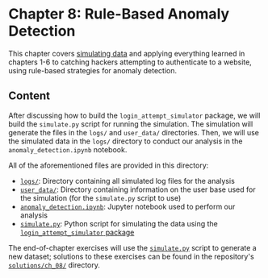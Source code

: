 # Chapter 8: Rule-Based Anomaly Detection

This chapter covers [simulating data](https://github.com/stefmolin/login-attempt-simulator) and applying everything learned in chapters 1-6 to catching hackers attempting to authenticate to a website, using rule-based strategies for anomaly detection.

## Content

After discussing how to build the `login_attempt_simulator` package, we will build the `simulate.py` script for running the simulation. The simulation will generate the files in the `logs/` and `user_data/` directories. Then, we will use the simulated data in the `logs/` directory to conduct our analysis in the `anomaly_detection.ipynb` notebook.

All of the aforementioned files are provided in this directory:

- [`logs/`](logs): Directory containing all simulated log files for the analysis
- [`user_data/`](user_data): Directory containing information on the user base used for the simulation (for the `simulate.py` script to use)
- [`anomaly_detection.ipynb`](anomaly_detection.ipynb): Jupyter notebook used to perform our analysis
- [`simulate.py`](simulate.py): Python script for simulating the data using the [`login_attempt_simulator` package](https://github.com/stefmolin/login-attempt-simulator)

The end-of-chapter exercises will use the [`simulate.py`](simulate.py) script to generate a new dataset; solutions to these exercises can be found in the repository's [`solutions/ch_08/`](../solutions/ch_08) directory.

